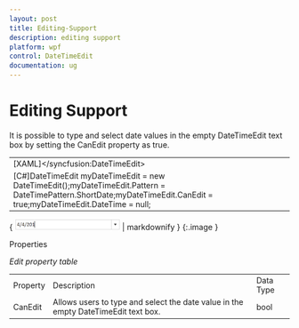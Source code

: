 ```yaml
---
layout: post
title: Editing-Support
description: editing support
platform: wpf
control: DateTimeEdit
documentation: ug
---
```


# Editing Support

It is possible to type and select date values in the empty DateTimeEdit text box by setting the CanEdit property as true.



<table>
<tr>
<td>
[XAML]<syncfusion:DateTimeEdit Name="myDateTimeEdit" Pattern="ShortDate" DateTime="null" CanEdit="True">&lt;/syncfusion:DateTimeEdit&gt;</td></tr>
<tr>
<td>
[C#]DateTimeEdit myDateTimeEdit = new DateTimeEdit();myDateTimeEdit.Pattern = DateTimePattern.ShortDate;myDateTimeEdit.CanEdit = true;myDateTimeEdit.DateTime = null;</td></tr>
</table>


{ ![](Editing-Support_images/Editing-Support_img1.png) | markdownify }
{:.image }


Properties

_Edit property table_

<table>
<tr>
<td>
Property </td><td>
Description </td><td>
Data Type </td></tr>
<tr>
<td>
CanEdit</td><td>
Allows users to type and select the date value in the empty DateTimeEdit text box.</td><td>
bool</td></tr>
</table>


